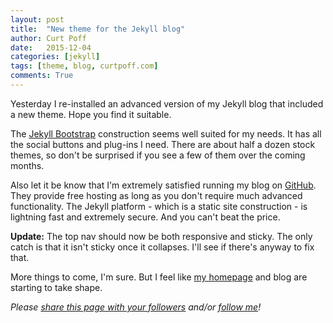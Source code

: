 ```yaml
---
layout: post
title:  "New theme for the Jekyll blog"
author: Curt Poff
date:   2015-12-04
categories: [jekyll]
tags: [theme, blog, curtpoff.com]
comments: True
---
```


Yesterday I re-installed an advanced version of my Jekyll blog that included a new theme. Hope you find it suitable.

<!--more-->

The [Jekyll Bootstrap](http://jekyllbootstrap.com/) construction seems well suited for my needs. It has all the social buttons and plug-ins I need. There are about half a dozen stock themes, so don't be surprised if you see a few of them over the coming months.

Also let it be know that I'm extremely satisfied running my blog on [GitHub](https://github.com). They provide free hosting as long as you don't require much advanced functionality. The Jekyll platform - which is a static site construction - is lightning fast and extremely secure. And you can't beat the price.

**Update:** The top nav should now be both responsive and sticky. The only catch is that it isn't sticky once it collapses. I'll see if there's anyway to fix that.

More things to come, I'm sure. But I feel like [my homepage](http://curtpoff.com) and blog are starting to take shape.

*Please
<a href="https://twitter.com/intent/tweet?url={{ site.url }}{{ page.url }}&text={{ page.title }}&via=cpoff" 
   target="_blank">
  share this page with your followers</a> 
and/or 
<a href="https://twitter.com/cpoff">
  follow me</a>!*